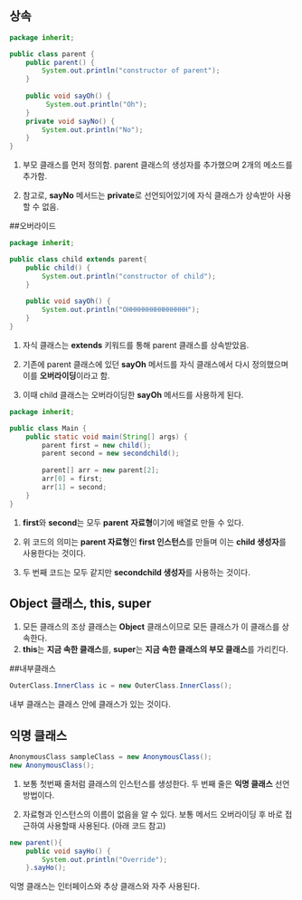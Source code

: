 ## 상속
```java
package inherit; 

public class parent { 
    public parent() { 
        System.out.println("constructor of parent"); 
    } 
    
    public void sayOh() {
         System.out.println("Oh"); 
    } 
    private void sayNo() { 
        System.out.println("No"); 
    }
}
```
1. 부모 클래스를 먼저 정의함. parent 클래스의 생성자를 추가했으며 2개의 메소드를 추가함.

2. 참고로, **sayNo** 메서드는 **private**로 선언되어있기에 자식 클래스가 상속받아 사용할 수 없음.

##오버라이드
```java
package inherit; 

public class child extends parent{ 
    public child() { 
        System.out.println("constructor of child"); 
    } 
    
    public void sayOh() { 
        System.out.println("OHHHHHHHHHHHHHHH");
    } 
}
```
1. 자식 클래스는 **extends** 키워드를 통해 parent 클래스를 상속받았음.

2. 기존에 parent 클래스에 있던 **sayOh** 메서드를 자식 클래스에서 다시 정의했으며 이를 **오버라이딩**이라고 함.

3. 이때 child 클래스는 오버라이딩한 **sayOh** 메서드를 사용하게 된다.

```java
package inherit; 

public class Main { 
    public static void main(String[] args) {
        parent first = new child(); 
        parent second = new secondchild(); 
        
        parent[] arr = new parent[2]; 
        arr[0] = first; 
        arr[1] = second; 
    } 
}
```
1. **first**와 **second**는 모두 **parent** **자료형**이기에 배열로 만들 수 있다. 

2. 위 코드의 의미는 **parent 자료형**인 **first 인스턴스**를 만들며 이는 **child 생성자**를 사용한다는 것이다.

3. 두 번째 코드는 모두 같지만 **secondchild 생성자**를 사용하는 것이다.

 
## Object 클래스, this, super
1. 모든 클래스의 조상 클래스는 **Object** 클래스이므로 모든 클래스가 이 클래스를 상속한다.
2. **this**는 **지금 속한 클래스**를, **super**는 **지금 속한 클래스의 부모 클래스**를 가리킨다.

##내부클래스
```java
OuterClass.InnerClass ic = new OuterClass.InnerClass();
```
내부 클래스는 클래스 안에 클래스가 있는 것이다.

## 익명 클래스
```java
AnonymousClass sampleClass = new AnonymousClass(); 
new AnonymousClass();
```
1. 보통 첫번째 줄처럼 클래스의 인스턴스를 생성한다. 두 번째 줄은 **익명 클래스** 선언방법이다.

2. 자료형과 인스턴스의 이름이 없음을 알 수 있다. 보통 메서드 오버라이딩 후 바로 접근하여 사용할때 사용된다. (아래 코드 참고)

```java
new parent(){ 
    public void sayHo() { 
        System.out.println("Override"); 
    }.sayHo();
```
익명 클래스는 인터페이스와 추상 클래스와 자주 사용된다.